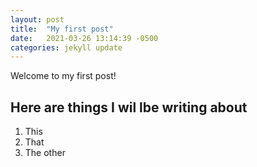 ```yaml
---
layout: post
title:  "My first post"
date:   2021-03-26 13:14:39 -0500
categories: jekyll update
---
```


Welcome to my first post!

## Here are things I wil lbe writing about 
1. This 
2. That 
3. The other 